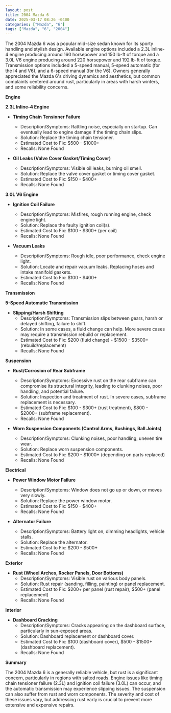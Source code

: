 ```yaml
---
layout: post
title: 2004 Mazda 6
date: 2025-03-17 08:26 -0400
categories: ["Mazda", "6"]
tags: ["Mazda", "6", "2004"]
---
```

The 2004 Mazda 6 was a popular mid-size sedan known for its sporty handling and stylish design. Available engine options included a 2.3L inline-4 engine producing around 160 horsepower and 150 lb-ft of torque and a 3.0L V6 engine producing around 220 horsepower and 192 lb-ft of torque. Transmission options included a 5-speed manual, 5-speed automatic (for the I4 and V6), and a 6-speed manual (for the V6). Owners generally appreciated the Mazda 6's driving dynamics and aesthetics, but common complaints centered around rust, particularly in areas with harsh winters, and some reliability concerns.

**Engine**

**2.3L Inline-4 Engine**

*   **Timing Chain Tensioner Failure**
    *   Description/Symptoms: Rattling noise, especially on startup. Can eventually lead to engine damage if the timing chain slips.
    *   Solution: Replace the timing chain tensioner.
    *   Estimated Cost to Fix: $500 - $1000+
    *   Recalls: None Found

*   **Oil Leaks (Valve Cover Gasket/Timing Cover)**
    *   Description/Symptoms: Visible oil leaks, burning oil smell.
    *   Solution: Replace the valve cover gasket or timing cover gasket.
    *   Estimated Cost to Fix: $150 - $400+
    *   Recalls: None Found

**3.0L V6 Engine**

*   **Ignition Coil Failure**
    *   Description/Symptoms: Misfires, rough running engine, check engine light.
    *   Solution: Replace the faulty ignition coil(s).
    *   Estimated Cost to Fix: $100 - $300+ (per coil)
    *   Recalls: None Found

*   **Vacuum Leaks**
    *   Description/Symptoms: Rough idle, poor performance, check engine light.
    *   Solution: Locate and repair vacuum leaks. Replacing hoses and intake manifold gaskets.
    *   Estimated Cost to Fix: $100 - $400+
    *   Recalls: None Found

**Transmission**

**5-Speed Automatic Transmission**

*   **Slipping/Harsh Shifting**
    *   Description/Symptoms: Transmission slips between gears, harsh or delayed shifting, failure to shift.
    *   Solution: In some cases, a fluid change can help. More severe cases may require a transmission rebuild or replacement.
    *   Estimated Cost to Fix: $200 (fluid change) - $1500 - $3500+ (rebuild/replacement)
    *   Recalls: None Found

**Suspension**

*   **Rust/Corrosion of Rear Subframe**
    *   Description/Symptoms: Excessive rust on the rear subframe can compromise its structural integrity, leading to clunking noises, poor handling, and potential failure.
    *   Solution: Inspection and treatment of rust. In severe cases, subframe replacement is necessary.
    *   Estimated Cost to Fix: $100 - $300+ (rust treatment), $800 - $2000+ (subframe replacement).
    *   Recalls: None Found

*   **Worn Suspension Components (Control Arms, Bushings, Ball Joints)**
    *   Description/Symptoms: Clunking noises, poor handling, uneven tire wear.
    *   Solution: Replace worn suspension components.
    *   Estimated Cost to Fix: $200 - $1000+ (depending on parts replaced)
    *   Recalls: None Found

**Electrical**

*   **Power Window Motor Failure**
    *   Description/Symptoms: Window does not go up or down, or moves very slowly.
    *   Solution: Replace the power window motor.
    *   Estimated Cost to Fix: $150 - $400+
    *   Recalls: None Found

*   **Alternator Failure**
    *   Description/Symptoms: Battery light on, dimming headlights, vehicle stalls.
    *   Solution: Replace the alternator.
    *   Estimated Cost to Fix: $200 - $500+
    *   Recalls: None Found

**Exterior**

*   **Rust (Wheel Arches, Rocker Panels, Door Bottoms)**
    *   Description/Symptoms: Visible rust on various body panels.
    *   Solution: Rust repair (sanding, filling, painting) or panel replacement.
    *   Estimated Cost to Fix: $200+ per panel (rust repair), $500+ (panel replacement)
    *   Recalls: None Found

**Interior**

*   **Dashboard Cracking**
    *   Description/Symptoms: Cracks appearing on the dashboard surface, particularly in sun-exposed areas.
    *   Solution: Dashboard replacement or dashboard cover.
    *   Estimated Cost to Fix: $100 (dashboard cover), $500 - $1500+ (dashboard replacement).
    *   Recalls: None Found

**Summary**

The 2004 Mazda 6 is a generally reliable vehicle, but rust is a significant concern, particularly in regions with salted roads. Engine issues like timing chain tensioner failure (2.3L) and ignition coil failure (3.0L) can occur, and the automatic transmission may experience slipping issues. The suspension can also suffer from rust and worn components. The severity and cost of these issues vary, but addressing rust early is crucial to prevent more extensive and expensive repairs.

